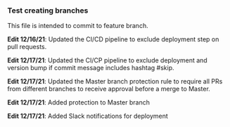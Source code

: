 ### Test creating branches

This file is intended to commit to feature branch.

**Edit 12/16/21**: Updated the CI/CD pipeline to exclude deployment step on pull requests.

**Edit 12/17/21**: Updated the CI/CP pipeline to exclude deployment and version bump if commit message includes hashtag #skip.

**Edit 12/17/21**: Updated the Master branch protection rule to require all PRs from different branches to receive approval before a merge to Master.

**Edit 12/17/21**: Added protection to Master branch

**Edit 12/17/21**: Added Slack notifications for deployment
